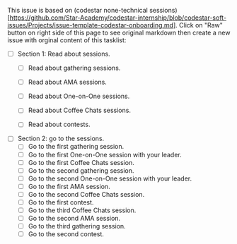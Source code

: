 This issue is based on (codestar none-technical sessions)[https://github.com/Star-Academy/codestar-internship/blob/codestar-soft-issues/Projects/issue-template-codestar-onboarding.md]. Click on "Raw" button on right side of this page to see original markdown then create a new issue with orginal content of this tasklist:

- [ ] Section 1: Read about sessions.
    - [ ] Read about gathering sessions.
    - [ ] Read about AMA sessions.
    - [ ] Read about One-on-One sessions.
    - [ ] Read about Coffee Chats sessions.
    - [ ] Read about contests.


- [ ] Section 2: go to the sessions.
    - [ ] Go to the first gathering session.
    - [ ] Go to the first One-on-One session with your leader.
    - [ ] Go to the first Coffee Chats session.
    - [ ] Go to the second gathering session.
    - [ ] Go to the second One-on-One session with your leader.
    - [ ] Go to the first AMA session.
    - [ ] Go to the second Coffee Chats session.
    - [ ] Go to the first contest.
    - [ ] Go to the third Coffee Chats session.
    - [ ] Go to the second AMA session.
    - [ ] Go to the third gathering session.
    - [ ] Go to the second contest.
